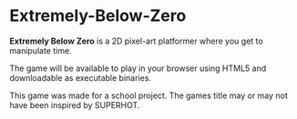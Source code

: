 # Extremely-Below-Zero
**Extremely Below Zero** is a 2D pixel-art platformer where you get to manipulate time.

The game will be available to play in your browser using HTML5 and downloadable as executable binaries.

This game was made for a school project. The games title may or may not have been inspired by SUPERHOT.
